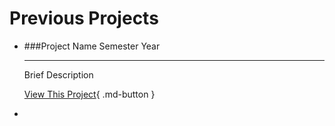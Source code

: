 # Previous Projects

<div class="grid cards" markdown>

-   ###Project Name
    Semester Year

    ---

    Brief Description

    [View This Project](../created_projects/sample_project.md){ .md-button }
    
-  

</div>
